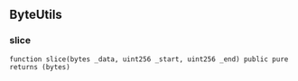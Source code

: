 ## ByteUtils

### slice

```solidity
function slice(bytes _data, uint256 _start, uint256 _end) public pure returns (bytes)
```

